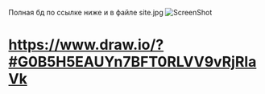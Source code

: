 Полная бд по ссылке ниже и в файле site.jpg
![ScreenShot](https://github.com/GroupKS31/Site.rur/master/www/SiteBD.jpg)

https://www.draw.io/?#G0B5H5EAUYn7BFT0RLVV9vRjRlaVk
====
